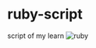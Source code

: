 # ruby-script
 script of my learn 
![ruby](https://user-images.githubusercontent.com/109823552/221246462-054812d3-2ed1-49c2-8c69-3a7a526d3251.png)
